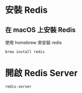 # 安裝 Redis
## 在 macOS 上安裝 Redis
使用 homebrew 來安裝 redis

```bash
brew install redis
```

# 開啟 Redis Server

```bash
redis-server
```
